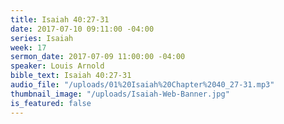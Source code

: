 ```yaml
---
title: Isaiah 40:27-31
date: 2017-07-10 09:11:00 -04:00
series: Isaiah
week: 17
sermon_date: 2017-07-09 11:00:00 -04:00
speaker: Louis Arnold
bible_text: Isaiah 40:27-31
audio_file: "/uploads/01%20Isaiah%20Chapter%2040_27-31.mp3"
thumbnail_image: "/uploads/Isaiah-Web-Banner.jpg"
is_featured: false
---
```


